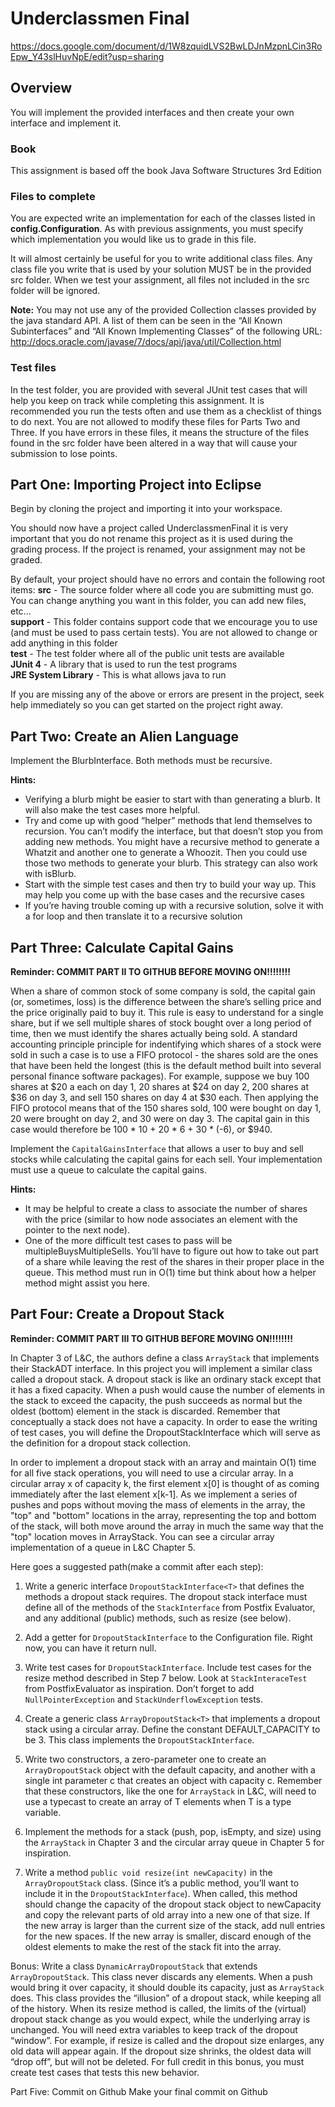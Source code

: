 # Underclassmen Final

https://docs.google.com/document/d/1W8zquidLVS2BwLDJnMzpnLCin3RoEpw_Y43slHuvNpE/edit?usp=sharing


## Overview
You will implement the provided interfaces and then create your own interface and implement it. 

### Book
This assignment is based off the book Java Software Structures 3rd Edition

### Files to complete
You are expected write an implementation for each of the classes listed in **config.Configuration**. As with previous assignments, you must specify which implementation you would like us to grade in this file.

It will almost certainly be useful for you to write additional class files. Any class file you write that is used by your solution MUST  be in the provided src folder. When we test your assignment, all files not included in the src folder will be ignored.

**Note:** You may not use any of the provided Collection classes provided by the java standard API. A list of them can be seen in the “All Known Subinterfaces” and “All Known Implementing Classes” of the following URL: http://docs.oracle.com/javase/7/docs/api/java/util/Collection.html

### Test files
In the test folder, you are provided with several JUnit test cases that will help you keep on track while completing this assignment. It is recommended you run the tests often and use them as a checklist of things to do next. You are not allowed to modify these files for Parts Two and Three. If you have errors in these files, it means the structure of the files found in the src folder have been altered in a way that will cause your submission to lose points.


## Part One: Importing Project into Eclipse

Begin by cloning the project and importing it into your workspace.

You should now have a project called UnderclassmenFinal it is very important that you do not rename this project as it is used during the grading process. If the project is renamed, your assignment may not be graded.

By default, your project should have no errors and contain the following root items:
**src** - The source folder where all code you are submitting must go. You can change anything you want in this folder, you can add new files, etc...<br>
**support** - This folder contains support code that we encourage you to use (and must be used to pass certain tests). You are not allowed to change or add anything in this folder<br>
**test** - The test folder where all of the public unit tests are available<br>
**JUnit 4** - A library that is used to run the test programs<br>
**JRE System Library** - This is what allows java to run

If you are missing any of the above or errors are present in the project, seek help immediately so you can get started on the project right away.

## Part Two: Create an Alien Language 						
Implement the BlurbInterface. Both methods must be recursive.

**Hints:** 
- Verifying a blurb might be easier to start with than generating a blurb. It will also make the test cases more helpful.
- Try and come up with good “helper” methods that lend themselves to recursion. You can’t modify the interface, but that doesn’t stop you from adding new methods. You might have a recursive method to generate a Whatzit and another one to generate a Whoozit. Then you could use those two methods to generate your blurb. This strategy can also work with isBlurb. 
- Start with the simple test cases and then try to build your way up. This may help you come up with the base cases and the recursive cases
- If you’re having trouble coming up with a recursive solution, solve it with a for loop and then translate it to a recursive solution

## Part Three: Calculate Capital Gains
**Reminder: COMMIT PART II TO GITHUB BEFORE MOVING ON!!!!!!!!**

When a share of common stock of some company is sold, the capital gain (or, sometimes, loss) is the difference between the share’s selling price and the price originally paid to buy it. This rule is easy to understand for a single share, but if we sell multiple shares of stock bought over a long period of time, then we must identify the shares actually being sold. A standard accounting principle principle for indentifying which shares of a stock were sold in such a case is to use a FIFO protocol - the shares sold are the ones that have been held the longest (this is the default method built into several personal finance software packages). For example, suppose we buy 100 shares at $20 a each on day 1, 20 shares at $24 on day 2, 200 shares at $36 on day 3, and sell 150 shares on day 4 at $30 each. Then applying the FIFO protocol means that of the 150 shares sold, 100 were bought on day 1, 20 were brought on day 2, and 30 were on day 3. The capital gain in this case would therefore be 100 * 10 + 20 * 6 + 30 * (-6), or $940. 

Implement the `CapitalGainsInterface` that allows a user to buy and sell stocks while calculating the capital gains for each sell. Your implementation must use a queue to calculate the capital gains.

**Hints:** 
- It may be helpful to create a class to associate the number of shares with the price (similar to how node associates an element with the pointer to the next node). 
- One of the more difficult test cases to pass will be multipleBuysMultipleSells. You’ll have to figure out how to take out part of a share while leaving the rest of the shares in their proper place in the queue. This method must run in O(1) time but think about how a helper method might assist you here. 


## Part Four: Create a Dropout Stack 
**Reminder: COMMIT PART III TO GITHUB BEFORE MOVING ON!!!!!!!!**

In Chapter 3 of L&C, the authors define a class `ArrayStack` that implements their StackADT interface. In this project you will implement a similar class called a dropout stack. A dropout stack is like an ordinary stack except that it has a fixed capacity. When a push would cause the number of elements in the stack to exceed the capacity, the push succeeds as normal but the oldest (bottom) element in the stack is discarded. Remember that conceptually a stack does not have a capacity. In order to ease the writing of test cases, you will define the DropoutStackInterface which will serve as the definition for a dropout stack collection.

In order to implement a dropout stack with an array and maintain O(1) time for all five stack operations, you will need to use a circular array. In a circular array x of capacity k, the first element x[0] is thought of as coming immediately after the last element x[k-1]. As we implement a series of pushes and pops without moving the mass of elements in the array, the "top" and "bottom" locations in the array, representing the top and bottom of the stack, will both move around the array in much the same way that the "top" location moves in ArrayStack. You can see a circular array implementation of a queue in L&C Chapter 5.

Here goes a suggested path(make a commit after each step):

1. Write a generic interface `DropoutStackInterface<T>` that defines the methods a dropout stack requires. The dropout stack interface must define all of the methods of the `StackInterface` from Postfix Evaluator, and any additional (public) methods, such as resize (see below).

2. Add a getter for `DropoutStackInterface` to the Configuration file. Right now, you can have it return null.

3. Write test cases for `DropoutStackInterface`. Include test cases for the resize method described in Step 7 below. Look at `StackInteraceTest` from PostfixEvaluator as inspiration. Don’t forget to add `NullPointerException` and `StackUnderflowException` tests. 

4. Create a generic class `ArrayDropoutStack<T>` that implements a dropout stack using a circular array. Define the constant DEFAULT_CAPACITY to be 3. This class implements the `DropoutStackInterface`.

5. Write two constructors, a zero-parameter one to create an `ArrayDropoutStack` object with the default capacity, and another with a single int parameter c that creates an object with capacity c. Remember that these constructors, like the one for `ArrayStack` in L&C, will need to use a typecast to create an array of T elements when T is a type variable.

6. Implement the methods for a stack (push, pop, isEmpty, and size) using the `ArrayStack` in Chapter 3 and the circular array queue in Chapter 5 for inspiration.

7. Write a method `public void resize(int newCapacity)` in the `ArrayDropoutStack` class. (Since it’s a public method, you’ll want to include it in the `DropoutStackInterface`). When called, this method should change the capacity of the dropout stack object to newCapacity and copy the relevant parts of old array into a new one of that size. If the new array is larger than the current size of the stack, add null entries for the new spaces. If the new array is smaller, discard enough of the oldest elements to make the rest of the stack fit into the array.

Bonus: Write a class `DynamicArrayDropoutStack` that extends `ArrayDropoutStack`. This class never discards any elements. When a push would bring it over capacity, it should double its capacity, just as `ArrayStack` does. This class provides the “illusion” of a dropout stack, while keeping all of the history. When its resize method is called, the limits of the (virtual) dropout stack change as you would expect, while the underlying array is unchanged. You will need extra variables to keep track of the dropout “window”. For example, if resize is called and the dropout size enlarges, any old data will appear again. If the dropout size shrinks, the oldest data will “drop off”, but will not be deleted. For full credit in this bonus, you must create test cases that tests this new behavior. 

Part Five: Commit on Github
Make your final commit on Github

